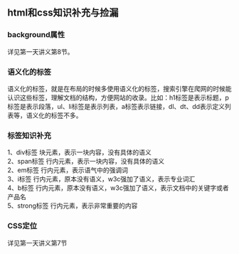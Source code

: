 ## html和css知识补充与捡漏

### background属性  
详见第一天讲义第8节。

### 语义化的标签  
语义化的标签，就是在布局的时候多使用语义化的标签，搜索引擎在爬网的时候能认识这些标签，理解文档的结构，方便网站的收录。比如：h1标签是表示标题，p标签是表示段落，ul、li标签是表示列表，a标签表示链接，dl、dt、dd表示定义列表等，语义化的标签不多。


### 标签知识补充  
1、div标签  块元素，表示一块内容，没有具体的语义  
2、span标签  行内元素，表示一块内容，没有具体的语义  
2、em标签  行内元素，表示语气中的强调词  
3、i标签   行内元素，原本没有语义，w3c强加了语义，表示专业词汇  
4、b标签   行内元素，原本没有语义，w3c强加了语义，表示文档中的关键字或者产品名  
5、strong标签  行内元素，表示非常重要的内容  

### CSS定位  
详见第一天讲义第7节  

